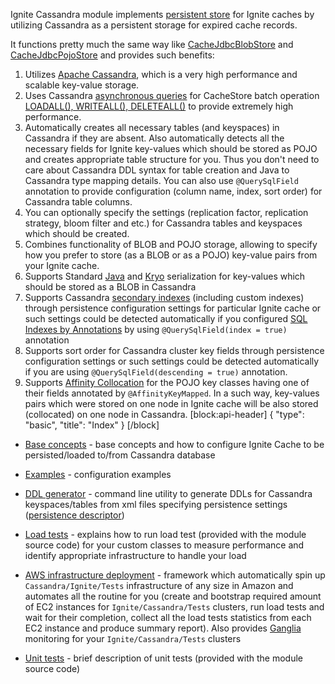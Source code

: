 Ignite Cassandra module implements [persistent store](doc:persistent-store) for Ignite caches by utilizing Cassandra as a persistent storage for expired cache records.

It functions pretty much the same way like [CacheJdbcBlobStore](doc:persistent-store#cachejdbcblobstore) and [CacheJdbcPojoStore](doc:persistent-store#cachejdbcpojostore) and provides such benefits:

1. Utilizes [Apache Cassandra](http://cassandra.apache.org/), which is a very high performance and scalable key-value storage.
2. Uses Cassandra [asynchronous queries](http://www.datastax.com/dev/blog/java-driver-async-queries) for CacheStore batch operation [LOADALL(), WRITEALL(), DELETEALL()](http://apacheignite.gridgain.org/docs/persistent-store#section-loadall-writeall-deleteall-) to provide extremely high performance.
3.  Automatically creates all necessary tables (and keyspaces) in Cassandra if they are absent. Also automatically detects all the necessary fields for Ignite key-values which should be stored as POJO and creates appropriate table structure for you. Thus you don't need to care about Cassandra DDL syntax for table creation and Java to Cassandra type mapping details. You can also use `@QuerySqlField` annotation to provide configuration (column name, index, sort order) for Cassandra table columns.
4. You can optionally specify the settings (replication factor, replication strategy, bloom filter and etc.) for Cassandra tables and keyspaces which should be created.
5. Combines functionality of BLOB and POJO storage, allowing to specify how you prefer to store (as a BLOB or as a POJO) key-value pairs from your Ignite cache.
6. Supports Standard [Java](https://docs.oracle.com/javase/tutorial/jndi/objects/serial.html) and [Kryo](https://github.com/EsotericSoftware/kryo) serialization for key-values which should be stored as a BLOB in Cassandra
7. Supports Cassandra [secondary indexes](http://docs.datastax.com/en/cql/3.0/cql/cql_reference/create_index_r.html) (including custom indexes) through persistence configuration settings for particular Ignite cache or such settings could be detected automatically if you configured [SQL Indexes by Annotations](doc:sql-queries#configuring-sql-indexes-by-annotations) by using `@QuerySqlField(index = true)` annotation
8. Supports sort order for Cassandra cluster key fields through persistence configuration settings or such settings could be detected automatically if you are using `@QuerySqlField(descending = true)` annotation.
9. Supports [Affinity Collocation](doc:affinity-collocation) for the POJO key classes having one of their fields annotated by `@AffinityKeyMapped`. In a such way, key-values pairs which were stored on one node in Ignite cache will be also stored (collocated) on one node in Cassandra. 
[block:api-header]
{
  "type": "basic",
  "title": "Index"
}
[/block]
* [Base concepts](doc:base-concepts) - base concepts and how to configure Ignite Cache to be persisted/loaded to/from Cassandra database

* [Examples](doc:examples) - configuration examples

* [DDL generator](doc:ddl-generator) - command line utility to generate DDLs for Cassandra keyspaces/tables from xml files specifying persistence settings ([persistence descriptor](https://github.com/irudyak/ignite/wiki/Base-concepts#persistence))

* [Load tests](doc:load-tests) - explains how to run load test (provided with the module source code) for your custom classes to measure performance and identify appropriate infrastructure to handle your load

* [AWS infrastructure deployment](doc:aws-infrastructure-deployment) - framework which automatically spin up `Cassandra/Ignite/Tests` infrastructure of any size in Amazon and automates all the routine for you (create and bootstrap required amount of EC2 instances for `Ignite/Cassandra/Tests` clusters, run load tests and wait for their completion, collect all the load tests statistics from each EC2 instance and produce summary report). Also provides [Ganglia](http://ganglia.info/) monitoring for your `Ignite/Cassandra/Tests` clusters

* [Unit tests](doc:unit-tests) - brief description of unit tests (provided with the module source code)